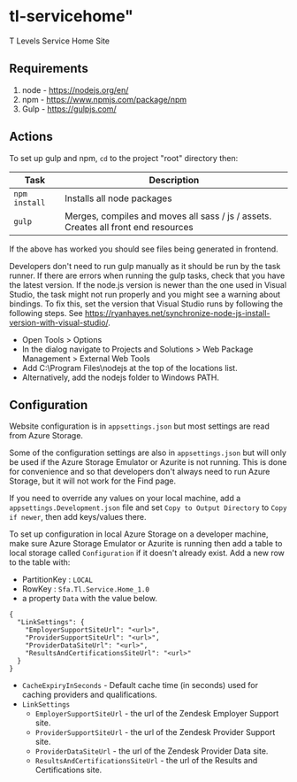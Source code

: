 # tl-servicehome" 

T Levels Service Home Site


## Requirements 

1. node - https://nodejs.org/en/
2. npm - https://www.npmjs.com/package/npm
3. Gulp - https://gulpjs.com/


## Actions

To set up gulp and npm, `cd` to the project "root" directory then:

|Task|Description|
|----|-----------|
| `npm install` | Installs all node packages |
| `gulp` | Merges, compiles and moves all sass / js / assets. Creates all front end resources |

If the above has worked you should see files being generated in frontend.

Developers don't need to run gulp manually as it should be run by the task runner. If there are errors when running the gulp tasks, check that you have the latest version.
If the node.js version is newer than the one used in Visual Studio, the task might not run properly and you might see a warning about bindings.
To fix this, set the version that Visual Studio runs by following the following steps. See https://ryanhayes.net/synchronize-node-js-install-version-with-visual-studio/.
* Open Tools > Options
* In the dialog navigate to Projects and Solutions > Web Package Management > External Web Tools 
* Add C:\Program Files\nodejs at the top of the locations list.
* Alternatively, add the nodejs folder to Windows PATH.


## Configuration

Website configuration is in `appsettings.json` but most settings are read from Azure Storage.

Some of the configuration settings are also in `appsettings.json` but will only be used if the Azure Storage Emulator or Azurite is not running. This is done for convenience and so that developers don't always need to run Azure Storage, but it will not work for the Find page.

If you need to override any values on your local machine, add a `appsettings.Development.json` file and set `Copy to Output Directory` to `Copy if newer`, then add keys/values there.

To set up configuration in local Azure Storage on a developer machine, make sure Azure Storage Emulator or Azurite is running then add a table to local storage called `Configuration` if it doesn't already exist.
Add a new row to the table with:

- PartitionKey : `LOCAL`
- RowKey : `Sfa.Tl.Service.Home_1.0`
- a property `Data` with the value below.

```
{
  "LinkSettings": {
    "EmployerSupportSiteUrl": "<url>",
    "ProviderSupportSiteUrl": "<url>",
    "ProviderDataSiteUrl": "<url>",
    "ResultsAndCertificationsSiteUrl": "<url>"
  }
}
```

- `CacheExpiryInSeconds` - Default cache time (in seconds) used for caching providers and qualifications.
- `LinkSettings` 
  - `EmployerSupportSiteUrl` - the url of the Zendesk Employer Support site.
  - `ProviderSupportSiteUrl` - the url of the Zendesk Provider Support site.
  - `ProviderDataSiteUrl` - the url of the Zendesk Provider Data site.
  - `ResultsAndCertificationsSiteUrl` - the url of the Results and Certifications site.

